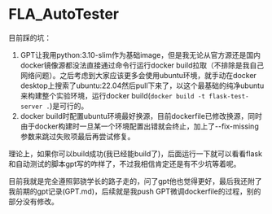 # FLA_AutoTester

目前踩的坑：

1. GPT让我用python:3.10-slim作为基础image，但是我无论从官方源还是国内docker镜像源都没法直接通过命令行运行docker build拉取（不排除是我自己网络问题）。之后考虑到大家应该更多会使用ubuntu环境，就手动在docker desktop上搜索了ubuntu:22.04然后pull下来了，以这个最基础的纯净ubuntu来构建整个实验环境，运行docker build(`docker build -t flask-test-server .`)是可行的。
2. docker build时配置ubuntu环境最好换源，目前dockerfile已修改换源，同时由于docker构建时一旦某一个环境配置出错就会终止，加上了--fix-missing参数来跳过失败项最后再尝试修复。



理论上，如果你可以build成功(我已经能build了)，后面运行一下就可以看看flask和自动测试的脚本gpt写的咋样了，不过我相信肯定还是有不少坑等着呢。

目前我就是完全遵照郭骁学长的路子走的，问了gpt他也觉得更好，最后我还附了我前期的gpt记录(GPT.md)，后续就是我push GPT微调dockerfile的过程，别的部分没有修改。